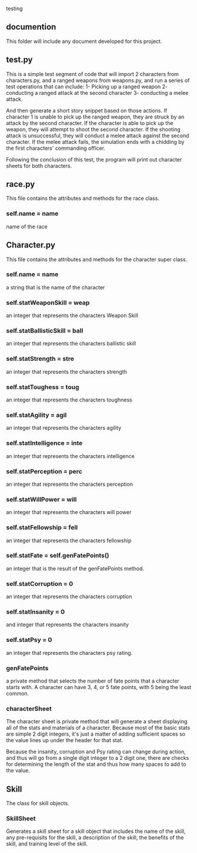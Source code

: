 testing
## documention

This folder will include any document developed for this project.


## test.py
This is a simple test segment of code that will import 2 characters from characters.py, and a ranged weapons from weapons.py, and run a series of test operations that can include:
1- Picking up a ranged weapon
2- conducting a ranged attack at the second character
3- conducting a melee attack.

And then generate a short story snippet based on those actions.
If character 1 is unable to pick up the ranged weapon, they are struck by an attack by the second character.
If the character is able to pick up the weapon, they will attempt to shoot the second character.
If the shooting attack is unsuccessful, they will conduct a melee attack against the second character.
If the melee attack fails, the simulation ends with a chidding by the first characters' commanding officer.

Following the conclusion of this test, the program will print out character sheets for both characters.
## race.py

This file contains the attributes and methods for the race class. 

### self.name = name
name of the race

## Character.py

This file contains the attributes and methods for the character super class. 

### self.name = name
a string that is the name of the character
### self.statWeaponSkill = weap
an integer that represents the characters Weapon Skill
### self.statBallisticSkill = ball
an integer that represents the characters ballistic skill
### self.statStrength = stre
an integer that represents the characters strength 
### self.statToughess = toug
an integer that represents the characters toughness
### self.statAgility = agil
an integer that represents the characters agility
### self.statIntelligence = inte
an integer that represents the characters intelligence
### self.statPerception = perc
an integer that represents the characters perception
### self.statWillPower = will
an integer that represents the characters will power
### self.statFellowship = fell
an integer that represents the characters fellowship
### self.statFate = self.__genFatePoints__()
an integer that is the result of the genFatePoints method.
### self.statCorruption = 0
an integer that represents the characters corruption
### self.statInsanity = 0
and integer that represents the characters insanity
### self.statPsy = 0
an integer that represents the characters psy rating.

### genFatePoints
a private method that selects the number of fate points that a character starts with. A character can have 3, 4, or 5 fate points, with 5 being the least common. 

### characterSheet
The character sheet is private method that will generate a sheet displaying all of the stats and materials of a character.
Because most of the basic stats are simple 2 digit integers, it's just a matter of adding sufficient spaces so the value lines up under the header for that stat. 

Because the insanity, corruption and Psy rating can change during action, and thus will go from a single digit integer to a 2 digit one, there are checks for determining the length of the stat and thus how many spaces to add to the value.

## Skill
The class for skill objects.

### SkillSheet
Generates a skill sheet for a skill object that includes the name of the skill, any pre-requisits for the skill, a description of the skill, the benefits of the skill, and training level of the skill.